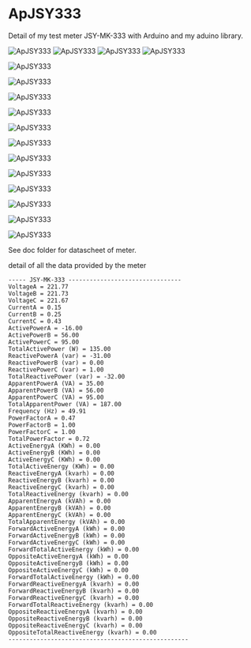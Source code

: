 # ApJSY333
Detail of my test meter JSY-MK-333 with Arduino and my aduino library.

![ApJSY333](doc/JSY-MK-333-IMG01.jpg "detail01")
![ApJSY333](doc/JSY-MK-333-IMG02.jpg "detail02")
![ApJSY333](doc/JSY-MK-333-IMG03.jpg "detail03")
![ApJSY333](doc/JSY-MK-333-IMG04.jpg "detail04")

![ApJSY333](doc/RS485_TO_TTL_CONVERTER.jpg "detail05")

![ApJSY333](doc/RS485_TO_TTL_MODULE_HW97.jpg "detail06")

![ApJSY333](doc/MY_TEST_MONOPHASE_01.jpg "test01")

![ApJSY333](doc/MY_TEST_MONOPHASE_02.jpg "test02")

![ApJSY333](doc/MY_TEST_MONOPHASE_03.jpg "test03")

![ApJSY333](doc/MY_TEST_MONOPHASE_04.jpg "test04")

![ApJSY333](doc/MY_TEST_MONOPHASE_05.jpg "test05")

![ApJSY333](doc/MY_TEST_MONOPHASE_06.jpg "test06")

![ApJSY333](doc/MY_TEST_MONOPHASE_07.jpg "test07")

![ApJSY333](doc/MY_TEST_MONOPHASE_08.jpg "test08")

![ApJSY333](doc/MY_TEST_MONOPHASE_09.jpg "test09")

![ApJSY333](doc/MY_TEST_MONOPHASE_10.jpg "test10")

See doc folder for datascheet of meter.

detail of all the data provided by the meter

```
----- JSY-MK-333 --------------------------------
VoltageA = 221.77
VoltageB = 221.73
VoltageC = 221.67
CurrentA = 0.15
CurrentB = 0.25
CurrentC = 0.43
ActivePowerA = -16.00
ActivePowerB = 56.00
ActivePowerC = 95.00
TotalActivePower (W) = 135.00
ReactivePowerA (var) = -31.00
ReactivePowerB (var) = 0.00
ReactivePowerC (var) = 1.00
TotalReactivePower (var) = -32.00
ApparentPowerA (VA) = 35.00
ApparentPowerB (VA) = 56.00
ApparentPowerC (VA) = 95.00
TotalApparentPower (VA) = 187.00
Frequency (Hz) = 49.91
PowerFactorA = 0.47
PowerFactorB = 1.00
PowerFactorC = 1.00
TotalPowerFactor = 0.72
ActiveEnergyA (KWh) = 0.00
ActiveEnergyB (KWh) = 0.00
ActiveEnergyC (KWh) = 0.00
TotalActiveEnergy (KWh) = 0.00
ReactiveEnergyA (kvarh) = 0.00
ReactiveEnergyB (kvarh) = 0.00
ReactiveEnergyC (kvarh) = 0.00
TotalReactiveEnergy (kvarh) = 0.00
ApparentEnergyA (kVAh) = 0.00
ApparentEnergyB (kVAh) = 0.00
ApparentEnergyC (kVAh) = 0.00
TotalApparentEnergy (kVAh) = 0.00
ForwardActiveEnergyA (kWh) = 0.00
ForwardActiveEnergyB (kWh) = 0.00
ForwardActiveEnergyC (kWh) = 0.00
ForwardTotalActiveEnergy (kWh) = 0.00
OppositeActiveEnergyA (kWh) = 0.00
OppositeActiveEnergyB (kWh) = 0.00
OppositeActiveEnergyC (kWh) = 0.00
ForwardTotalActiveEnergy (kWh) = 0.00
ForwardReactiveEnergyA (kvarh) = 0.00
ForwardReactiveEnergyB (kvarh) = 0.00
ForwardReactiveEnergyC (kvarh) = 0.00
ForwardTotalReactiveEnergy (kvarh) = 0.00
OppositeReactiveEnergyA (kvarh) = 0.00
OppositeReactiveEnergyB (kvarh) = 0.00
OppositeReactiveEnergyC (kvarh) = 0.00
OppositeTotalReactiveEnergy (kvarh) = 0.00
---------------------------------------------------
```

